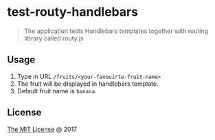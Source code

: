 # test-routy-handlebars

> The application tests Handlebars templates together with routing library called routy.js

## Usage

1) Type in URL `/fruits/<your-favouirte-fruit-name>`
2) The fruit will be displayed in handlebars template.
3) Default fruit name is `banana`.

## License

[The MIT License](https://github.com/rgierczak/test-routy-handlebars/blob/master/LICENSE) @ 2017
